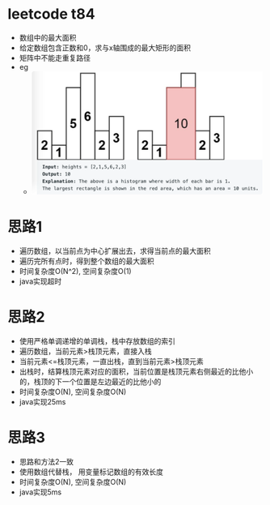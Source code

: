 # leetcode t84
- 数组中的最大面积
- 给定数组包含正数和0，求与x轴围成的最大矩形的面积
- 矩阵中不能走重复路径
- eg
    - ![](./imgs/1.png)

# 思路1
- 遍历数组，以当前点为中心扩展出去，求得当前点的最大面积
- 遍历完所有点时，得到整个数组的最大面积
- 时间复杂度O(N^2), 空间复杂度O(1)
- java实现超时

# 思路2
- 使用严格单调递增的单调栈，栈中存放数组的索引
- 遍历数组，当前元素>栈顶元素，直接入栈
- 当前元素<=栈顶元素，一直出栈，直到当前元素>栈顶元素
- 出栈时，结算栈顶元素对应的面积，当前位置是栈顶元素右侧最近的比他小的，栈顶的下一个位置是左边最近的比他小的
- 时间复杂度O(N), 空间复杂度O(N)
- java实现25ms

# 思路3
- 思路和方法2一致
- 使用数组代替栈， 用变量标记数组的有效长度
- 时间复杂度O(N), 空间复杂度O(N)
- java实现5ms
